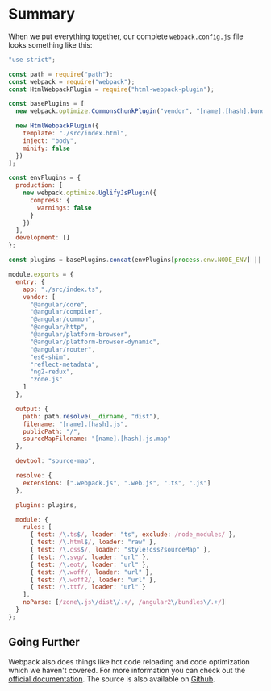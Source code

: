 # Summary

When we put everything together, our complete `webpack.config.js` file looks something like this:

```javascript
"use strict";

const path = require("path");
const webpack = require("webpack");
const HtmlWebpackPlugin = require("html-webpack-plugin");

const basePlugins = [
  new webpack.optimize.CommonsChunkPlugin("vendor", "[name].[hash].bundle.js"),

  new HtmlWebpackPlugin({
    template: "./src/index.html",
    inject: "body",
    minify: false
  })
];

const envPlugins = {
  production: [
    new webpack.optimize.UglifyJsPlugin({
      compress: {
        warnings: false
      }
    })
  ],
  development: []
};

const plugins = basePlugins.concat(envPlugins[process.env.NODE_ENV] || []);

module.exports = {
  entry: {
    app: "./src/index.ts",
    vendor: [
      "@angular/core",
      "@angular/compiler",
      "@angular/common",
      "@angular/http",
      "@angular/platform-browser",
      "@angular/platform-browser-dynamic",
      "@angular/router",
      "es6-shim",
      "reflect-metadata",
      "ng2-redux",
      "zone.js"
    ]
  },

  output: {
    path: path.resolve(__dirname, "dist"),
    filename: "[name].[hash].js",
    publicPath: "/",
    sourceMapFilename: "[name].[hash].js.map"
  },

  devtool: "source-map",

  resolve: {
    extensions: [".webpack.js", ".web.js", ".ts", ".js"]
  },

  plugins: plugins,

  module: {
    rules: [
      { test: /\.ts$/, loader: "ts", exclude: /node_modules/ },
      { test: /\.html$/, loader: "raw" },
      { test: /\.css$/, loader: "style!css?sourceMap" },
      { test: /\.svg/, loader: "url" },
      { test: /\.eot/, loader: "url" },
      { test: /\.woff/, loader: "url" },
      { test: /\.woff2/, loader: "url" },
      { test: /\.ttf/, loader: "url" }
    ],
    noParse: [/zone\.js\/dist\/.+/, /angular2\/bundles\/.+/]
  }
};
```

## Going Further

Webpack also does things like hot code reloading and code optimization which we haven't covered. For more information you can check out the [official documentation](https://webpack.js.org/concepts/). The source is also available on [Github](https://github.com/webpack/webpack).
